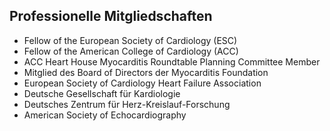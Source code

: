 ## Professionelle Mitgliedschaften
- Fellow of the European Society of Cardiology (ESC)
- Fellow of the American College of Cardiology (ACC)
- ACC Heart House Myocarditis Roundtable Planning Committee Member
- Mitglied des Board of Directors der Myocarditis Foundation
- European Society of Cardiology Heart Failure Association
- Deutsche Gesellschaft für Kardiologie
- Deutsches Zentrum für Herz-Kreislauf-Forschung
- American Society of Echocardiography
